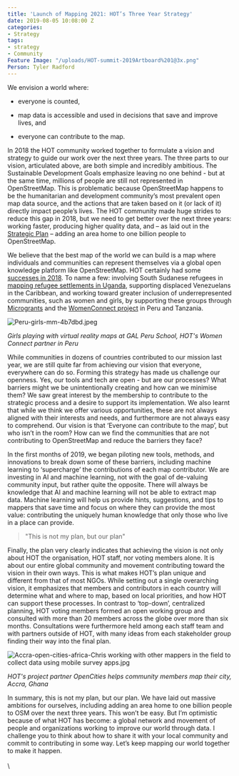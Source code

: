 ```yaml
---
title: 'Launch of Mapping 2021: HOT’s Three Year Strategy'
date: 2019-08-05 10:08:00 Z
categories:
- Strategy
tags:
- strategy
- Community
Feature Image: "/uploads/HOT-summit-2019Artboard%201@3x.png"
Person: Tyler Radford
---
```


We envision a world where:

* everyone is counted,

* map data is accessible and used in decisions that save and improve lives, and

* everyone can contribute to the map.

In 2018 the HOT community worked together to formulate a vision and strategy to guide our work over the next three years. The three parts to our vision, articulated above, are both simple and incredibly ambitious. The Sustainable Development Goals emphasize leaving no one behind - but at the same time, millions of people are still not represented in OpenStreetMap. This is problematic because OpenStreetMap happens to be the humanitarian and development community’s most prevalent open map data source, and the actions that are taken based on it (or lack of it) directly impact people’s lives. The HOT community made huge strides to reduce this gap in 2018, but we need to get better over the next three years: working faster, producing higher quality data, and – as laid out in the [Strategic Plan](https://www.hotosm.org/strategic-plan) – adding an area home to one billion people to OpenStreetMap.

We believe that the best map of the world we can build is a map where individuals and communities can represent themselves via a global open knowledge platform like OpenStreetMap. HOT certainly had some [successes in 2018](https://www.hotosm.org/downloads/2018-Annual-Report.pdf). To name a few: involving South Sudanese refugees in [mapping refugee settlements in Uganda](https://www.hotosm.org/updates/2017-07-20_from_the_map_to_the_field_hot_trains_msf_and_refugees_in_field_data_collection_-), supporting displaced Venezuelans in the Caribbean, and working toward greater inclusion of underrepresented communities, such as women and girls, by supporting these groups through [Microgrants](https://www.hotosm.org/projects/microgrants_and_community_development) and the [WomenConnect project](https://www.hotosm.org/projects/women-connect-number-letgirlsmap-growing-female-open-data-leaders-across-5-continents/) in Peru and Tanzania.

![Peru-girls-mm-4b7dbd.jpeg](/uploads/Peru-girls-mm-4b7dbd.jpeg)

*Girls playing with virtual reality maps at  GAL Peru School, HOT's Women Connect partner in Peru*

While communities in dozens of countries contributed to our mission last year, we are still quite far from achieving our vision that everyone, everywhere can do so. Forming this strategy has made us challenge our openness. Yes, our tools and tech are open - but are our processes? What barriers might we be unintentionally creating and how can we minimise them? We saw great interest by the membership to contribute to the strategic process and a desire to support its implementation. We also learnt that while we think we offer various opportunities, these are not always aligned with their interests and needs, and furthermore are not always easy to comprehend. Our vision is that ‘Everyone can contribute to the map’, but who isn’t in the room? How can we find the communities that are not contributing to OpenStreetMap and reduce the barriers they face?

In the first months of 2019, we began piloting new tools, methods, and innovations to break down some of these barriers, including machine learning to ‘supercharge’ the contributions of each map contributor. We are investing in AI and machine learning, not with the goal of de-valuing community input, but rather quite the opposite. There will always be knowledge that AI and machine learning will not be able to extract map data. Machine learning will help us provide hints, suggestions, and tips to mappers that save time and focus on where they can provide the most value: contributing the uniquely human knowledge that only those who live in a place can provide.

> "This is not my plan, but our plan"

Finally, the plan very clearly indicates that achieving the vision is not only about HOT the organisation, HOT staff, nor voting members alone. It is about our entire global community and movement contributing toward the vision in their own ways. This is what makes HOT’s plan unique and different from that of most NGOs. While setting out a single overarching vision, it emphasizes that members and contributors in each country will determine what and where to map, based on local priorities, and how HOT can support these processes. In contrast to ‘top-down’, centralized planning, HOT voting members formed an open working group and consulted with more than 20 members across the globe over more than six months. Consultations were furthermore held among each staff team and with partners outside of HOT, with many ideas from each stakeholder group finding their way into the final plan.

![Accra-open-cities-africa-Chris working with other mappers in the field to collect data using mobile survey apps.jpg](/uploads/Accra-open-cities-africa-Chris%20working%20with%20other%20mappers%20in%20the%20field%20to%20collect%20data%20using%20mobile%20survey%20apps.jpg)

*HOT's project partner OpenCities helps community members map their city, Accra, Ghana*

In summary, this is not my plan, but our plan. We have laid out massive ambitions for ourselves, including adding an area home to one billion people to OSM over the next three years. This won’t be easy. But I’m optimistic because of what HOT has become: a global network and movement of people and organizations working to improve our world through data. I challenge you to think about how to share it with your local community and commit to contributing in some way. Let’s keep mapping our world together to make it happen.\
\
\\